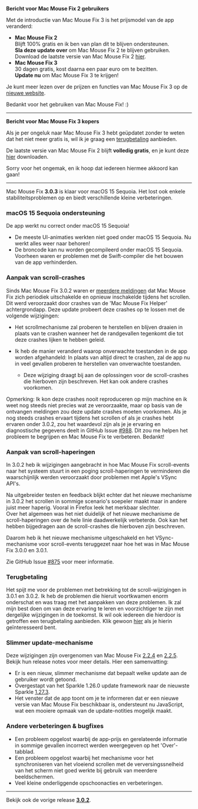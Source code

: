 **Bericht voor Mac Mouse Fix 2 gebruikers**

Met de introductie van Mac Mouse Fix 3 is het prijsmodel van de app veranderd:

- **Mac Mouse Fix 2**\
Blijft 100% gratis en ik ben van plan dit te blijven ondersteunen.\
**Sla deze update over** om Mac Mouse Fix 2 te blijven gebruiken. Download de laatste versie van Mac Mouse Fix 2 [hier](https://redirect.macmousefix.com/?target=mmf2-latest).
- **Mac Mouse Fix 3**\
30 dagen gratis, kost daarna een paar euro om te bezitten.\
**Update nu** om Mac Mouse Fix 3 te krijgen!

Je kunt meer lezen over de prijzen en functies van Mac Mouse Fix 3 op de [nieuwe website](https://macmousefix.com/).

Bedankt voor het gebruiken van Mac Mouse Fix! :)

---

**Bericht voor Mac Mouse Fix 3 kopers**

Als je per ongeluk naar Mac Mouse Fix 3 hebt geüpdatet zonder te weten dat het niet meer gratis is, wil ik je graag een [terugbetaling](https://redirect.macmousefix.com/?target=mmf-apply-for-refund) aanbieden.

De laatste versie van Mac Mouse Fix 2 blijft **volledig gratis**, en je kunt deze [hier](https://redirect.macmousefix.com/?target=mmf2-latest) downloaden.

Sorry voor het ongemak, en ik hoop dat iedereen hiermee akkoord kan gaan!

---

Mac Mouse Fix **3.0.3** is klaar voor macOS 15 Sequoia. Het lost ook enkele stabiliteitsproblemen op en biedt verschillende kleine verbeteringen.

### macOS 15 Sequoia ondersteuning

De app werkt nu correct onder macOS 15 Sequoia!

- De meeste UI-animaties werkten niet goed onder macOS 15 Sequoia. Nu werkt alles weer naar behoren!
- De broncode kan nu worden gecompileerd onder macOS 15 Sequoia. Voorheen waren er problemen met de Swift-compiler die het bouwen van de app verhinderden.

### Aanpak van scroll-crashes

Sinds Mac Mouse Fix 3.0.2 waren er [meerdere meldingen](https://github.com/noah-nuebling/mac-mouse-fix/issues/988) dat Mac Mouse Fix zich periodiek uitschakelde en opnieuw inschakelde tijdens het scrollen. Dit werd veroorzaakt door crashes van de 'Mac Mouse Fix Helper' achtergrondapp. Deze update probeert deze crashes op te lossen met de volgende wijzigingen:

- Het scrollmechanisme zal proberen te herstellen en blijven draaien in plaats van te crashen wanneer het de randgevallen tegenkomt die tot deze crashes lijken te hebben geleid.
- Ik heb de manier veranderd waarop onverwachte toestanden in de app worden afgehandeld: In plaats van altijd direct te crashen, zal de app nu in veel gevallen proberen te herstellen van onverwachte toestanden.
    
    - Deze wijziging draagt bij aan de oplossingen voor de scroll-crashes die hierboven zijn beschreven. Het kan ook andere crashes voorkomen.

Opmerking: Ik kon deze crashes nooit reproduceren op mijn machine en ik weet nog steeds niet precies wat ze veroorzaakte, maar op basis van de ontvangen meldingen zou deze update crashes moeten voorkomen. Als je nog steeds crashes ervaart tijdens het scrollen of als je crashes hebt ervaren onder 3.0.2, zou het waardevol zijn als je je ervaring en diagnostische gegevens deelt in GitHub Issue [#988](https://github.com/noah-nuebling/mac-mouse-fix/issues/988). Dit zou me helpen het probleem te begrijpen en Mac Mouse Fix te verbeteren. Bedankt!

### Aanpak van scroll-haperingen

In 3.0.2 heb ik wijzigingen aangebracht in hoe Mac Mouse Fix scroll-events naar het systeem stuurt in een poging scroll-haperingen te verminderen die waarschijnlijk werden veroorzaakt door problemen met Apple's VSync API's.

Na uitgebreider testen en feedback blijkt echter dat het nieuwe mechanisme in 3.0.2 het scrollen in sommige scenario's soepeler maakt maar in andere juist meer haperig. Vooral in Firefox leek het merkbaar slechter.\
Over het algemeen was het niet duidelijk of het nieuwe mechanisme de scroll-haperingen over de hele linie daadwerkelijk verbeterde. Ook kan het hebben bijgedragen aan de scroll-crashes die hierboven zijn beschreven.

Daarom heb ik het nieuwe mechanisme uitgeschakeld en het VSync-mechanisme voor scroll-events teruggezet naar hoe het was in Mac Mouse Fix 3.0.0 en 3.0.1.

Zie GitHub Issue [#875](https://github.com/noah-nuebling/mac-mouse-fix/issues/875) voor meer informatie.

### Terugbetaling

Het spijt me voor de problemen met betrekking tot de scroll-wijzigingen in 3.0.1 en 3.0.2. Ik heb de problemen die hieruit voortkwamen enorm onderschat en was traag met het aanpakken van deze problemen. Ik zal mijn best doen om van deze ervaring te leren en voorzichtiger te zijn met dergelijke wijzigingen in de toekomst. Ik wil ook iedereen die hierdoor is getroffen een terugbetaling aanbieden. Klik gewoon [hier](https://redirect.macmousefix.com/?target=mmf-apply-for-refund) als je hierin geïnteresseerd bent.

### Slimmer update-mechanisme

Deze wijzigingen zijn overgenomen van Mac Mouse Fix [2.2.4](https://github.com/noah-nuebling/mac-mouse-fix/releases/tag/2.2.4) en [2.2.5](https://github.com/noah-nuebling/mac-mouse-fix/releases/tag/2.2.5). Bekijk hun release notes voor meer details. Hier een samenvatting:

- Er is een nieuw, slimmer mechanisme dat bepaalt welke update aan de gebruiker wordt getoond.
- Overgestapt van het Sparkle 1.26.0 update framework naar de nieuwste Sparkle [1.27.3](https://github.com/sparkle-project/Sparkle/releases/tag/1.27.3).
- Het venster dat de app toont om je te informeren dat er een nieuwe versie van Mac Mouse Fix beschikbaar is, ondersteunt nu JavaScript, wat een mooiere opmaak van de update-notities mogelijk maakt.

### Andere verbeteringen & bugfixes

- Een probleem opgelost waarbij de app-prijs en gerelateerde informatie in sommige gevallen incorrect werden weergegeven op het 'Over'-tabblad.
- Een probleem opgelost waarbij het mechanisme voor het synchroniseren van het vloeiend scrollen met de verversingssnelheid van het scherm niet goed werkte bij gebruik van meerdere beeldschermen.
- Veel kleine onderliggende opschoonacties en verbeteringen.

---

Bekijk ook de vorige release [**3.0.2**](https://github.com/noah-nuebling/mac-mouse-fix/releases/tag/3.0.2).